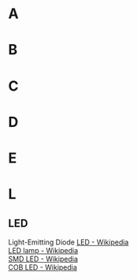 # A

# B

# C

# D

# E

# L

## LED
Light-Emitting Diode
[LED - Wikipedia](https://en.wikipedia.org/wiki/Light-emitting_diode)  
[LED lamp - Wikipedia](https://en.wikipedia.org/wiki/LED_lamp)  
[SMD LED - Wikipedia](https://en.wikipedia.org/wiki/SMD_LED)  
[COB LED - Wikipedia](https://en.wikipedia.org/wiki/Electronic_packaging#Chip_on_board)